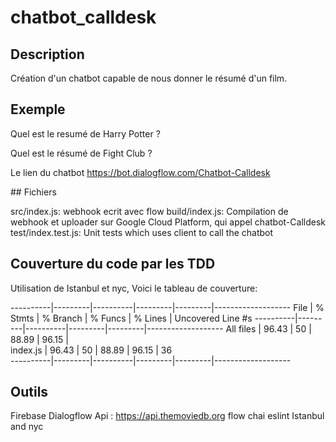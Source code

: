 # chatbot_calldesk

## Description

Création d'un chatbot capable de nous donner le résumé d'un film.

## Exemple

Quel est le resumé de Harry Potter ?

Quel est le résumé de Fight Club ?

Le lien du chatbot https://bot.dialogflow.com/Chatbot-Calldesk

## Fichiers

src/index.js: webhook ecrit avec flow
build/index.js: Compilation de webhook et uploader sur Google Cloud Platform, qui appel chatbot-Calldesk
test/index.test.js: Unit tests which uses client to call the chatbot

## Couverture du code par les TDD

Utilisation de Istanbul et nyc, Voici le tableau de couverture:

----------|---------|----------|---------|---------|-------------------
File      | % Stmts | % Branch | % Funcs | % Lines | Uncovered Line #s 
----------|---------|----------|---------|---------|-------------------
All files |   96.43 |       50 |   88.89 |   96.15 |                   
 index.js |   96.43 |       50 |   88.89 |   96.15 | 36       
----------|---------|----------|---------|---------|-------------------


## Outils

Firebase
Dialogflow
Api : https://api.themoviedb.org
flow
chai
eslint
Istanbul and nyc